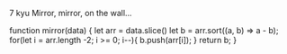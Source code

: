 7 kyu
Mirror, mirror, on the wall...

function mirror(data) {
  let arr =  data.slice()
  let b = arr.sort((a, b) => a - b);
  for(let i = arr.length -2; i >= 0; i--){
   b.push(arr[i]);
 }
return b;
}
